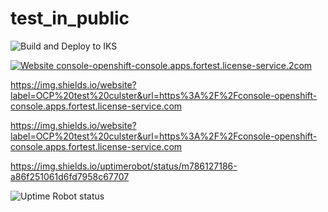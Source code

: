 
# test_in_public
![Build and Deploy to IKS](https://github.com/arturobrzut/test_in_public/workflows/Build%20and%20Deploy%20to%20IKS/badge.svg?branch=ddd)

[![Website console-openshift-console.apps.fortest.license-service.2com](https://img.shields.io/website-up-down-green-red/https/naereen.github.io.svg)](https://console-openshift-console.apps.fortest.license-service.2com )

https://img.shields.io/website?label=OCP%20test%20culster&url=https%3A%2F%2Fconsole-openshift-console.apps.fortest.license-service.com

https://img.shields.io/website?label=OCP%20test%20culster&url=https%3A%2F%2Fconsole-openshift-console.apps.fortest.license-service.com

https://img.shields.io/uptimerobot/status/m786127186-a86f251061d6fd7958c67707

<img alt="Uptime Robot status" src="https://img.shields.io/uptimerobot/status/m786127186-a86f251061d6fd7958c67707">
